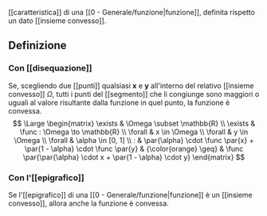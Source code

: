 [[caratteristica]] di una [[0 - Generale/funzione|funzione]], definita rispetto un dato [[insieme convesso]].

## Definizione

### Con [[disequazione]]

Se, scegliendo due [[punti]] qualsiasi $\mathbf{x}$ e $\mathbf{y}$ all'interno del relativo [[insieme convesso]] $\Omega$, tutti i punti del [[segmento]] che li congiunge sono maggiori o uguali al valore risultante dalla funzione in quel punto, la funzione è convessa.
$$
\Large
\begin{matrix}
	\exists & \Omega \subset \mathbb{R} \\
	\exists & \func : \Omega \to \mathbb{R} \\
	\forall & x \in \Omega \\
	\forall & y \in \Omega \\
	\forall & \alpha \in [0, 1] \\
	: & 
		\par{\alpha} \cdot \func \par{x} + \par{1 - \alpha} \cdot \func \par{y}
	& {\color{orange} \geq} &
		\func \par{\par{\alpha} \cdot x + \par{1 - \alpha} \cdot y}
\end{matrix}
$$

### Con l'[[epigrafico]]

Se l'[[epigrafico]] di una [[0 - Generale/funzione|funzione]] è un [[insieme convesso]], allora anche la funzione è convessa.
